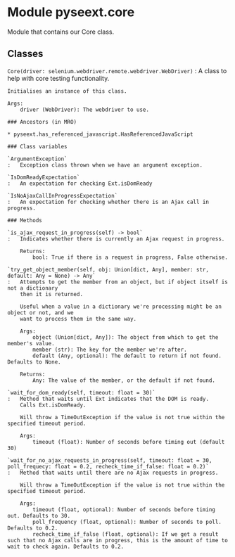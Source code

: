 Module pyseext.core
===================
Module that contains our Core class.

Classes
-------

`Core(driver: selenium.webdriver.remote.webdriver.WebDriver)`
:   A class to help with core testing functionality.
        
    
    Initialises an instance of this class.
    
    Args:
        driver (WebDriver): The webdriver to use.

    ### Ancestors (in MRO)

    * pyseext.has_referenced_javascript.HasReferencedJavaScript

    ### Class variables

    `ArgumentException`
    :   Exception class thrown when we have an argument exception.

    `IsDomReadyExpectation`
    :   An expectation for checking Ext.isDomReady

    `IsNoAjaxCallInProgressExpectation`
    :   An expectation for checking whether there is an Ajax call in progress.

    ### Methods

    `is_ajax_request_in_progress(self) ‑> bool`
    :   Indicates whether there is currently an Ajax request in progress.
        
        Returns:
            bool: True if there is a request in progress, False otherwise.

    `try_get_object_member(self, obj: Union[dict, Any], member: str, default: Any = None) ‑> Any`
    :   Attempts to get the member from an object, but if object itself is not a dictionary
        then it is returned.
        
        Useful when a value in a dictionary we're processing might be an object or not, and we
        want to process them in the same way.
        
        Args:
            object (Union[dict, Any]): The object from which to get the member's value.
            member (str): The key for the member we're after.
            default (Any, optional): The default to return if not found. Defaults to None.
        
        Returns:
            Any: The value of the member, or the default if not found.

    `wait_for_dom_ready(self, timeout: float = 30)`
    :   Method that waits until Ext indicates that the DOM is ready.
        Calls Ext.isDomReady.
        
        Will throw a TimeOutException if the value is not true within the specified timeout period.
        
        Args:
            timeout (float): Number of seconds before timing out (default 30)

    `wait_for_no_ajax_requests_in_progress(self, timeout: float = 30, poll_frequecy: float = 0.2, recheck_time_if_false: float = 0.2)`
    :   Method that waits until there are no Ajax requests in progress.
        
        Will throw a TimeOutException if the value is not true within the specified timeout period.
        
        Args:
            timeout (float, optional): Number of seconds before timing out. Defaults to 30.
            poll_frequency (float, optional): Number of seconds to poll. Defaults to 0.2.
            recheck_time_if_false (float, optional): If we get a result such that no Ajax calls are in progress, this is the amount of time to wait to check again. Defaults to 0.2.
